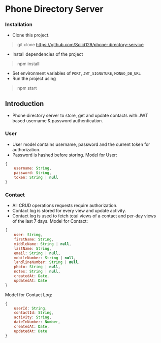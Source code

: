 # Phone Directory Server

### Installation

* Clone this project.

> git clone https://github.com/Solid129/phone-directory-service

* Install dependencies of the project

> npm install

* Set environment variables of `PORT`, `JWT_SIGNATURE`, `MONGO_DB_URL`
* Run the project using

> npm start

## Introduction

* Phone directory server to store, get and update contacts with JWT based username & password authentication.

### User

* User model contains username, password and the current token for authorization.
* Password is hashed before storing. 
Model for User:

```javascript
{
    username: String,
    password: String,
    token: String | null
}
```

### Contact

* All CRUD operations requests require authorization.
* Contact log is stored for every view and update activity.
* Contact log is used to fetch total views of a contact and per-day views of the last 7 days. 
Model for Contact:

```javascript
{
    user: String,
    firstName: String,
    middleName: String | null,
    lastName: String,
    email: String | null,
    mobileNumber: String | null,
    landlineNumber: String | null,
    photo: String | null,
    notes: String | null,
    createdAt: Date,
    updatedAt: Date
}
```

Model for Contact Log:

```javascript
{
    userId: String,
    contactId: String,
    activity: String,
    dateInNumber: Number,
    createdAt: Date,
    updatedAt: Date
}
```
